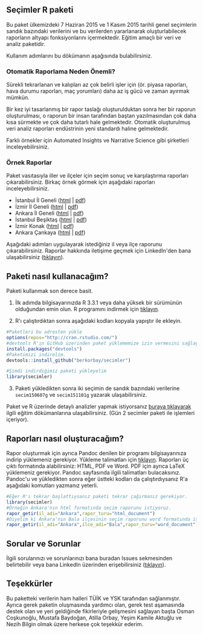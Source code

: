 ## Seçimler R paketi

Bu paket ülkemizdeki 7 Haziran 2015 ve 1 Kasım 2015 tarihli genel seçimlerin sandık bazındaki verilerini ve bu verilerden yararlanarak oluşturlabilecek raporların altyapı fonksiyonlarını içermektedir. Eğitim amaçlı bir veri ve analiz paketidir.

Kullanım adımlarını bu dökümanın aşağısında bulabilirsiniz.

### Otomatik Raporlama Neden Önemli?

Sürekli tekrarlanan ve kalıpları az çok belirli işler için (ör. piyasa raporları, hava durumu raporları, maç yorumları) daha az iş gücü ve zaman ayırmak mümkün.

Bir kez iyi tasarlanmış bir rapor taslağı oluşturulduktan sonra her bir raporun oluşturulması, o raporun bir insan tarafından baştan yazılmasından çok daha kısa sürmekte ve çok daha tutarlı hale gelmektedir. Otomatik oluşturulmuş veri analiz raporları endüstrinin yeni standardı haline gelmektedir.

Farklı örnekler için Automated Insights ve Narrative Science gibi şirketleri inceleyebilirsiniz.

### Örnek Raporlar

Paket vasıtasıyla iller ve ilçeler için seçim sonuç ve karşılaştırma raporları çıkarabilirsiniz. Birkaç örnek görmek için aşağıdaki raporları inceleyebilirsiniz.

 + İstanbul İl Geneli ([html](https://berkorbay.github.io/secimler/ornek_raporlar/Istanbul_il_raporu.html) \| [pdf](https://berkorbay.github.io/secimler/ornek_raporlar/Istanbul_il_raporu.pdf))
 + İzmir İl Geneli ([html](https://berkorbay.github.io/secimler/ornek_raporlar/Izmir_il_raporu.html) \| [pdf](https://berkorbay.github.io/secimler/ornek_raporlar/Izmir_il_raporu.pdf))
 + Ankara İl Geneli ([html](https://berkorbay.github.io/secimler/ornek_raporlar/Ankara_il_raporu.html) \| [pdf](https://berkorbay.github.io/secimler/ornek_raporlar/Ankara_il_raporu.pdf))
 + İstanbul Beşiktaş ([html](https://berkorbay.github.io/secimler/ornek_raporlar/Istanbul_Besiktas_ilce_raporu.html) \| [pdf](https://berkorbay.github.io/secimler/ornek_raporlar/Istanbul_Besiktas_ilce_raporu.pdf))
 + İzmir Konak ([html](https://berkorbay.github.io/secimler/ornek_raporlar/Izmir_Konak_ilce_raporu.html) \| [pdf](https://berkorbay.github.io/secimler/ornek_raporlar/Izmir_Konak_ilce_raporu.pdf))
 + Ankara Çankaya ([html](https://berkorbay.github.io/secimler/ornek_raporlar/Ankara_Cankaya_ilce_raporu.html) \| [pdf](https://berkorbay.github.io/secimler/ornek_raporlar/Ankara_Cankaya_ilce_raporu.pdf))

Aşağıdaki adımları uygulayarak istediğiniz il veya ilçe raporunu çıkarabilirsiniz. Raporlar hakkında iletişime geçmek için LinkedIn'den bana ulaşabilirsiniz ([tıklayın](https://www.linkedin.com/in/berkorbay)).

## Paketi nasıl kullanacağım?

Paketi kullanmak son derece basit.

1. İlk adımda bilgisayarınızda R 3.3.1 veya daha yüksek bir sürümünün olduğundan emin olun. R programını indirmek için [tıklayın](https://cloud.r-project.org/).

2. R'ı çalıştırdıktan sonra aşağıdaki kodları kopyala yapıştır ile ekleyin.

  ```r
  #Paketleri bu adresten yükle
  options(repos="http://cran.rstudio.com/")
  #devtools R'ın GitHub üzerinden paket yüklememize izin vermesini sağlayacak.
  install.packages("devtools")
  #Paketimizi indirelim.
  devtools::install_github("berkorbay/secimler")

  #Şimdi indirdiğimiz paketi yükleyelim
  library(secimler)
  ```

3. Paketi yükledikten sonra iki seçimin de sandık bazındaki verilerine `secim150607g` ve `secim151101g` yazarak ulaşabilirsiniz.

Paket ve R üzerinde detaylı analizler yapmak istiyorsanız [buraya tıklayarak](https://r338.github.io/ab-2017/) ilgili eğitim dökümanlarına ulaşabilirsiniz. (Gün 2 secimler paketi ile işlemleri içeriyor).

## Raporları nasıl oluşturacağım?

Rapor oluşturmak için ayrıca Pandoc denilen bir programı bilgisayarınıza indirip yüklemeniz gerekiyor. Yükleme talimatları için [tıklayın](http://pandoc.org/installing.html). Raporları üç çıktı formatında alabilirsiniz: HTML, PDF ve Word. PDF için ayrıca LaTeX yüklemeniz gerekiyor. Pandoc sayfasında ilgili talimatları bulacaksınız. Pandoc'u ve yükledikten sonra eğer üstteki kodları da çalıştırdıysanız R'a aşağıdaki komutları yazmanız yeterli.

  ```r
  #Eğer R'ı tekrar başlattıysanız paketi tekrar çağırmanız gerekiyor.
  library(secimler)
  #Örneğin Ankara'nın html formatında seçim raporunu istiyoruz.
  rapor_getir(il_adi="Ankara",rapor_turu="html_document")
  #Diyelim ki Ankara'nın Bala ilçesinin seçim raporunu word formatında istiyoruz
  rapor_getir(il_adi="Ankara",ilce_adi="Bala",rapor_turu="word_document")
  ```

## Sorular ve Sorunlar

İlgili sorularınızı ve sorunlarınızı bana buradan Issues sekmesinden belirtebilir veya bana LinkedIn üzerinden erişebilirsiniz ([tıklayın](https://www.linkedin.com/in/berkorbay)).

## Teşekkürler

Bu paketteki verilerin ham halleri TÜİK ve YSK tarafından sağlanmıştır. Ayrıca gerek paketin oluşmasında yardımcı olan, gerek test aşamasında destek olan ve yeri geldiğinde fikirleriyle gelişmesini sağlayan başta Osman Coşkunoğlu, Mustafa Baydoğan, Atilla Orbay, Yeşim Kamile Aktuğlu ve Nezih Bilgin olmak üzere herkese çok teşekkür ederim.
